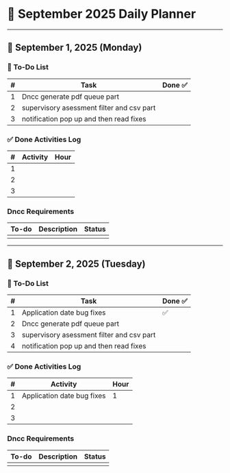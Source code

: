# 📅 September 2025 Daily Planner

---

## 📓 September 1, 2025 (Monday)

### 📝 To-Do List

| # | Task                                      | Done ✅ |
| - | ----------------------------------------- | ------- |
| 1 | Dncc generate pdf queue part              |         |
| 2 | supervisory asessment filter and csv part |         |
| 3 | notification pop up and then read fixes   |         |

### ✅ Done Activities Log

| # | Activity | Hour |
| - | -------- | ---- |
| 1 |          |      |
| 2 |          |      |
| 3 |          |      |

### Dncc Requirements

| To-do | Description | Status |
| ----- | ----------- | ------ |
|       |             |        |

---

## 📓 September 2, 2025 (Tuesday)

### 📝 To-Do List

| # | Task                                      | Done ✅ |
| - | ----------------------------------------- | ------- |
| 1 | Application date bug fixes                | ✅      |
| 2 | Dncc generate pdf queue part              |         |
| 3 | supervisory asessment filter and csv part |         |
| 4 | notification pop up and then read fixes   |         |

### ✅ Done Activities Log

| # | Activity                   | Hour |
| - | -------------------------- | ---- |
| 1 | Application date bug fixes | 1    |
| 2 |                            |      |
| 3 |                            |      |

### Dncc Requirements

| To-do | Description | Status |
| ----- | ----------- | ------ |
|       |             |        |
